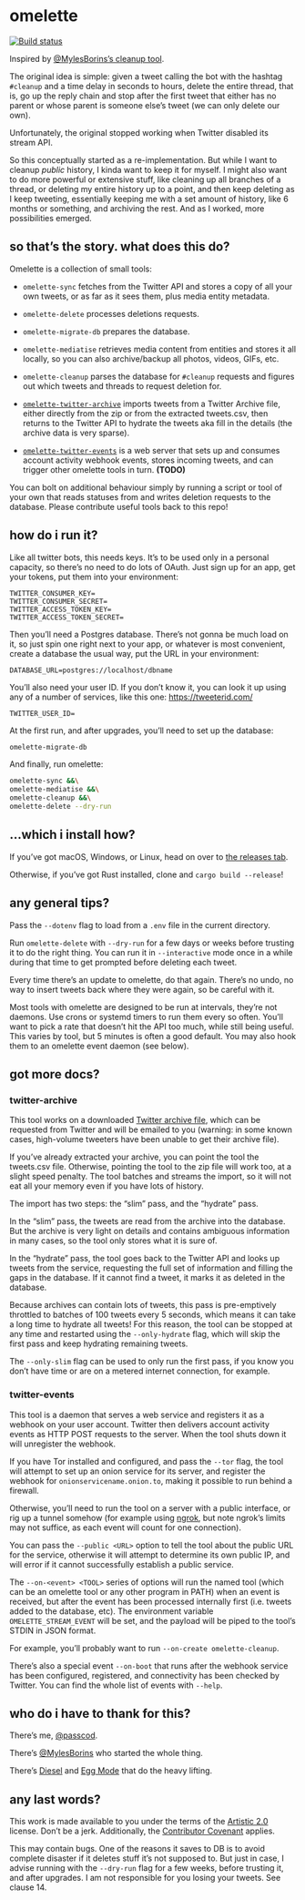 # omelette

[![Build status](https://flat.badgen.net/travis/passcod/omelette/master)](https://travis-ci.com/passcod/omelette)

Inspired by [@MylesBorins’s cleanup tool](https://github.com/MylesBorins/cleanup).

The original idea is simple: given a tweet calling the bot with the hashtag
`#cleanup` and a time delay in seconds to hours, delete the entire thread, that
is, go up the reply chain and stop after the first tweet that either has no
parent or whose parent is someone else’s tweet (we can only delete our own).

Unfortunately, the original stopped working when Twitter disabled its stream API.

So this conceptually started as a re-implementation. But while I want to cleanup
_public_ history, I kinda want to keep it for myself. I might also want to do
more powerful or extensive stuff, like cleaning up all branches of a thread, or
deleting my entire history up to a point, and then keep deleting as I keep
tweeting, essentially keeping me with a set amount of history, like 6 months or
something, and archiving the rest. And as I worked, more possibilities emerged.

## so that’s the story. what does this do?

Omelette is a collection of small tools:

 - `omelette-sync` fetches from the Twitter API and stores a copy of all your
   own tweets, or as far as it sees them, plus media entity metadata.

 - `omelette-delete` processes deletions requests.

 - `omelette-migrate-db` prepares the database.

 - `omelette-mediatise` retrieves media content from entities and stores it all
   locally, so you can also archive/backup all photos, videos, GIFs, etc.

 - `omelette-cleanup` parses the database for `#cleanup` requests and figures
   out which tweets and threads to request deletion for.

 - [`omelette-twitter-archive`](#twitter-archive) imports tweets from a Twitter
   Archive file, either directly from the zip or from the extracted tweets.csv,
   then returns to the Twitter API to hydrate the tweets aka fill in the details
   (the archive data is very sparse).

 - [`omelette-twitter-events`](#twitter-events) is a web server that sets up and
   consumes account activity webhook events, stores incoming tweets, and can
   trigger other omelette tools in turn. **(TODO)**

You can bolt on additional behaviour simply by running a script or tool of your
own that reads statuses from and writes deletion requests to the database.
Please contribute useful tools back to this repo!

## how do i run it?

Like all twitter bots, this needs keys. It’s to be used only in a personal
capacity, so there’s no need to do lots of OAuth. Just sign up for an app, get
your tokens, put them into your environment:

```
TWITTER_CONSUMER_KEY=
TWITTER_CONSUMER_SECRET=
TWITTER_ACCESS_TOKEN_KEY=
TWITTER_ACCESS_TOKEN_SECRET=
```

Then you’ll need a Postgres database. There’s not gonna be much load on it, so
just spin one right next to your app, or whatever is most convenient, create a
database the usual way, put the URL in your environment:

```
DATABASE_URL=postgres://localhost/dbname
```

You’ll also need your user ID. If you don’t know it, you can look it up using
any of a number of services, like this one: https://tweeterid.com/

```
TWITTER_USER_ID=
```

At the first run, and after upgrades, you’ll need to set up the database:

```bash
omelette-migrate-db
```

And finally, run omelette:

```bash
omelette-sync &&\
omelette-mediatise &&\
omelette-cleanup &&\
omelette-delete --dry-run
```

## …which i install how?

If you’ve got macOS, Windows, or Linux, head on over to [the releases tab].

Otherwise, if you’ve got Rust installed, clone and `cargo build --release`!

[the releases tab]: https://github.com/passcod/omelette/releases

## any general tips?

Pass the `--dotenv` flag to load from a `.env` file in the current directory.

Run `omelette-delete` with `--dry-run` for a few days or weeks before trusting
it to do the right thing. You can run it in `--interactive` mode once in a while
during that time to get prompted before deleting each tweet.

Every time there’s an update to omelette, do that again. There’s no undo, no way
to insert tweets back where they were again, so be careful with it.

Most tools with omelette are designed to be run at intervals, they’re not
daemons. Use crons or systemd timers to run them every so often. You’ll want to
pick a rate that doesn’t hit the API too much, while still being useful. This
varies by tool, but 5 minutes is often a good default. You may also hook them
to an omelette event daemon (see below).

## got more docs?

### twitter-archive

This tool works on a downloaded [Twitter archive file], which can be requested
from Twitter and will be emailed to you (warning: in some known cases,
high-volume tweeters have been unable to get their archive file).

If you’ve already extracted your archive, you can point the tool the tweets.csv
file. Otherwise, pointing the tool to the zip file will work too, at a slight
speed penalty. The tool batches and streams the import, so it will not eat all
your memory even if you have lots of history.

The import has two steps: the “slim” pass, and the “hydrate” pass.

In the “slim” pass, the tweets are read from the archive into the database. But
the archive is very light on details and contains ambiguous information in many
cases, so the tool only stores what it is sure of.

In the “hydrate” pass, the tool goes back to the Twitter API and looks up tweets
from the service, requesting the full set of information and filling the gaps in
the database. If it cannot find a tweet, it marks it as deleted in the database.

Because archives can contain lots of tweets, this pass is pre-emptively
throttled to batches of 100 tweets every 5 seconds, which means it can take a
long time to hydrate all tweets! For this reason, the tool can be stopped at any
time and restarted using the `--only-hydrate` flag, which will skip the first
pass and keep hydrating remaining tweets.

The `--only-slim` flag can be used to only run the first pass, if you know you
don’t have time or are on a metered internet connection, for example.

[Twitter archive file]: https://help.twitter.com/en/managing-your-account/how-to-download-your-twitter-archive

### twitter-events

This tool is a daemon that serves a web service and registers it as a webhook on
your user account. Twitter then delivers account activity events as HTTP POST
requests to the server. When the tool shuts down it will unregister the webhook.

If you have Tor installed and configured, and pass the `--tor` flag, the tool
will attempt to set up an onion service for its server, and register the webhook
for `onionservicename.onion.to`, making it possible to run behind a firewall.

Otherwise, you’ll need to run the tool on a server with a public interface, or
rig up a tunnel somehow (for example using [ngrok](https://ngrok.com), but note
ngrok’s limits may not suffice, as each event will count for one connection).

You can pass the `--public <URL>` option to tell the tool about the public URL
for the service, otherwise it will attempt to determine its own public IP, and
will error if it cannot successfully establish a public service.

The `--on-<event> <TOOL>` series of options will run the named tool (which can
be an omelette tool or any other program in PATH) when an event is received, but
after the event has been processed internally first (i.e. tweets added to the
database, etc). The environment variable `OMELETTE_STREAM_EVENT` will be set,
and the payload will be piped to the tool’s STDIN in JSON format.

For example, you’ll probably want to run `--on-create omelette-cleanup`.

There’s also a special event `--on-boot` that runs after the webhook service has
been configured, registered, and connectivity has been checked by Twitter.
You can find the whole list of events with `--help`.

## who do i have to thank for this?

There’s me, [@passcod](https://passcod.name).

There’s [@MylesBorins](https://mylesborins.com) who started the whole thing.

There’s [Diesel](http://diesel.rs) and [Egg Mode](https://github.com/QuietMisdreavus/twitter-rs) that do the heavy lifting.

## any last words?

This work is made available to you under the terms of the [Artistic 2.0] license.
Don’t be a jerk. Additionally, the [Contributor Covenant] applies.

[Artistic 2.0]: ./LICENSE
[Contributor Covenant]: https://www.contributor-covenant.org/version/1/4/code-of-conduct

This may contain bugs. One of the reasons it saves to DB is to avoid complete
disaster if it deletes stuff it’s not supposed to. But just in case, I advise
running with the `--dry-run` flag for a few weeks, before trusting it, and after
upgrades. I am not responsible for you losing your tweets. See clause 14.
